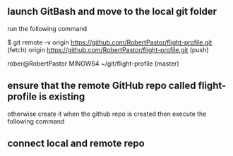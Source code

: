 ## launch GitBash and move to the local git folder
run the following command

$ git remote -v
origin  https://github.com/RobertPastor/flight-profile.git (fetch)
origin  https://github.com/RobertPastor/flight-profile.git (push)

rober@RobertPastor MINGW64 ~/git/flight-profile (master)

## ensure that the remote GitHub repo called flight-profile is existing
otherwise create it 
when the github repo is created then execute the following command

## connect local and remote repo